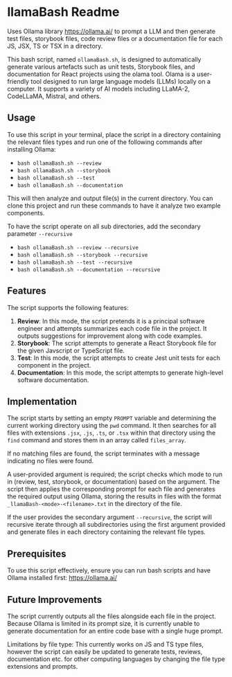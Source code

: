 # llamaBash Readme

Uses Ollama library https://ollama.ai/ to prompt a LLM and then generate test files, storybook files, code review files or a documentation file for each JS, JSX, TS or TSX in a directory.

This bash script, named `ollamaBash.sh`, is designed to automatically generate various
artefacts such as unit tests, Storybook files, and documentation for React projects
using the olama tool. Olama is a user-friendly tool designed to run large language models (LLMs) locally on a computer. It supports a variety of AI models including LLaMA-2, CodeLLaMA, Mistral, and others.

## Usage

To use this script in your terminal, place the script in a directory containing the relevant files types and run one of the following commands after installing Ollama:

- `bash ollamaBash.sh --review`
- `bash ollamaBash.sh --storybook`
- `bash ollamaBash.sh --test`
- `bash ollamaBash.sh --documentation`

This will then analyze and output file(s) in the current directory. You can clone this project and run these commands to have it analyze two example components.

To have the script operate on all sub directories, add the secondary parameter `--recursive`

- `bash ollamaBash.sh --review --recursive`
- `bash ollamaBash.sh --storybook --recursive`
- `bash ollamaBash.sh --test --recursive`
- `bash ollamaBash.sh --documentation --recursive`

## Features

The script supports the following features:

1. **Review**: In this mode, the script pretends it is a principal software
   engineer and attempts summarizes each code file in the project. It outputs suggestions for
   improvement along with code examples.
2. **Storybook**: The script attempts to generate a React Storybook file for the given
   Javscript or TypeScript file.
3. **Test**: In this mode, the script attempts to create Jest unit tests for each component in
   the project.
4. **Documentation**: In this mode, the script attempts to generate high-level software
   documentation.

## Implementation

The script starts by setting an empty `PROMPT` variable and determining the current
working directory using the `pwd` command. It then searches for all files with
extensions `.jsx`, `.js`, `.ts`, or `.tsx` within that directory using the `find`
command and stores them in an array called `files_array`.

If no matching files are found, the script terminates with a message indicating no
files were found.

A user-provided argument is required; the script checks which mode to run in
(review, test, storybook, or documentation) based on the argument. The script then applies the corresponding prompt for each file and generates the required output using Ollama, storing the
results in files with the format `_llamaBash-<mode>-<filename>.txt` in the directory of the file.

If the user provides the secondary argument `--recursive`, the script will recursive iterate through all subdirectories using the first argument provided and generate files in each directory containing the relevant file types.

## Prerequisites

To use this script effectively, ensure you can run bash scripts and have Ollama installed first:
https://ollama.ai/

## Future Improvements

The script currently outputs all the files alongside each file in the project. Because Ollama is limited in its prompt size, it is currently unable to generate documentation for an entire code base with a single huge prompt.

Limitations by file type: This currently works on JS and TS type files, however the script can easily be updated to generate tests, reviews, documentation etc. for other computing languages by changing the file type extensions and prompts.
